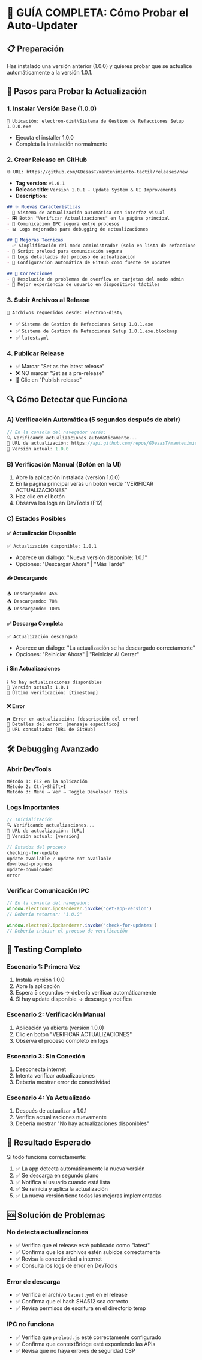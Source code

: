 # 🔄 GUÍA COMPLETA: Cómo Probar el Auto-Updater

## 📋 Preparación
Has instalado una versión anterior (1.0.0) y quieres probar que se actualice automáticamente a la versión 1.0.1.

## 🚀 Pasos para Probar la Actualización

### 1. Instalar Versión Base (1.0.0)
```
📁 Ubicación: electron-dist\Sistema de Gestion de Refacciones Setup 1.0.0.exe
```
- Ejecuta el installer 1.0.0
- Completa la instalación normalmente

### 2. Crear Release en GitHub
```
🌐 URL: https://github.com/GDesasT/mantenimiento-tactil/releases/new
```
- **Tag version**: `v1.0.1`
- **Release title**: `Version 1.0.1 - Update System & UI Improvements`
- **Description**:
```markdown
## ✨ Nuevas Características
- 🔄 Sistema de actualización automática con interfaz visual
- 🎛️ Botón "Verificar Actualizaciones" en la página principal
- 📡 Comunicación IPC segura entre procesos
- 📊 Logs mejorados para debugging de actualizaciones

## 🔧 Mejoras Técnicas
- ✅ Simplificación del modo administrador (solo en lista de refacciones)
- 🔐 Script preload para comunicación segura
- 📝 Logs detallados del proceso de actualización
- 🎯 Configuración automática de GitHub como fuente de updates

## 🐛 Correcciones
- 🎨 Resolución de problemas de overflow en tarjetas del modo admin
- 📱 Mejor experiencia de usuario en dispositivos táctiles
```

### 3. Subir Archivos al Release
```
📂 Archivos requeridos desde: electron-dist\
```
- ✅ `Sistema de Gestion de Refacciones Setup 1.0.1.exe`
- ✅ `Sistema de Gestion de Refacciones Setup 1.0.1.exe.blockmap`
- ✅ `latest.yml`

### 4. Publicar Release
- ✅ Marcar "Set as the latest release"
- ❌ NO marcar "Set as a pre-release"
- 🚀 Clic en "Publish release"

## 🔍 Cómo Detectar que Funciona

### A) Verificación Automática (5 segundos después de abrir)
```javascript
// En la consola del navegador verás:
🔍 Verificando actualizaciones automáticamente...
📍 URL de actualización: https://api.github.com/repos/GDesasT/mantenimiento-tactil/releases/latest
📍 Versión actual: 1.0.0
```

### B) Verificación Manual (Botón en la UI)
1. Abre la aplicación instalada (versión 1.0.0)
2. En la página principal verás un botón verde "VERIFICAR ACTUALIZACIONES"
3. Haz clic en el botón
4. Observa los logs en DevTools (F12)

### C) Estados Posibles

#### ✅ Actualización Disponible
```
✅ Actualización disponible: 1.0.1
```
- Aparece un diálogo: "Nueva versión disponible: 1.0.1"
- Opciones: "Descargar Ahora" | "Más Tarde"

#### 📥 Descargando
```
📥 Descargando: 45%
📥 Descargando: 78%
📥 Descargando: 100%
```

#### ✅ Descarga Completa
```
✅ Actualización descargada
```
- Aparece un diálogo: "La actualización se ha descargado correctamente"
- Opciones: "Reiniciar Ahora" | "Reiniciar Al Cerrar"

#### ℹ️ Sin Actualizaciones
```
ℹ️ No hay actualizaciones disponibles
📍 Versión actual: 1.0.1
📍 Última verificación: [timestamp]
```

#### ❌ Error
```
❌ Error en actualización: [descripción del error]
📍 Detalles del error: [mensaje específico]
📍 URL consultada: [URL de GitHub]
```

## 🛠️ Debugging Avanzado

### Abrir DevTools
```
Método 1: F12 en la aplicación
Método 2: Ctrl+Shift+I
Método 3: Menú → Ver → Toggle Developer Tools
```

### Logs Importantes
```javascript
// Inicialización
🔍 Verificando actualizaciones...
📍 URL de actualización: [URL]
📍 Versión actual: [versión]

// Estados del proceso
checking-for-update
update-available / update-not-available
download-progress
update-downloaded
error
```

### Verificar Comunicación IPC
```javascript
// En la consola del navegador:
window.electron?.ipcRenderer.invoke('get-app-version')
// Debería retornar: "1.0.0"

window.electron?.ipcRenderer.invoke('check-for-updates')
// Debería iniciar el proceso de verificación
```

## 📱 Testing Completo

### Escenario 1: Primera Vez
1. Instala versión 1.0.0
2. Abre la aplicación
3. Espera 5 segundos → debería verificar automáticamente
4. Si hay update disponible → descarga y notifica

### Escenario 2: Verificación Manual
1. Aplicación ya abierta (versión 1.0.0)
2. Clic en botón "VERIFICAR ACTUALIZACIONES"
3. Observa el proceso completo en logs

### Escenario 3: Sin Conexión
1. Desconecta internet
2. Intenta verificar actualizaciones
3. Debería mostrar error de conectividad

### Escenario 4: Ya Actualizado
1. Después de actualizar a 1.0.1
2. Verifica actualizaciones nuevamente
3. Debería mostrar "No hay actualizaciones disponibles"

## 🎯 Resultado Esperado

Si todo funciona correctamente:
1. ✅ La app detecta automáticamente la nueva versión
2. ✅ Se descarga en segundo plano
3. ✅ Notifica al usuario cuando está lista
4. ✅ Se reinicia y aplica la actualización
5. ✅ La nueva versión tiene todas las mejoras implementadas

## 🆘 Solución de Problemas

### No detecta actualizaciones
- ✅ Verifica que el release esté publicado como "latest"
- ✅ Confirma que los archivos estén subidos correctamente
- ✅ Revisa la conectividad a internet
- ✅ Consulta los logs de error en DevTools

### Error de descarga
- ✅ Verifica el archivo `latest.yml` en el release
- ✅ Confirma que el hash SHA512 sea correcto
- ✅ Revisa permisos de escritura en el directorio temp

### IPC no funciona
- ✅ Verifica que `preload.js` esté correctamente configurado
- ✅ Confirma que contextBridge esté exponiendo las APIs
- ✅ Revisa que no haya errores de seguridad CSP
